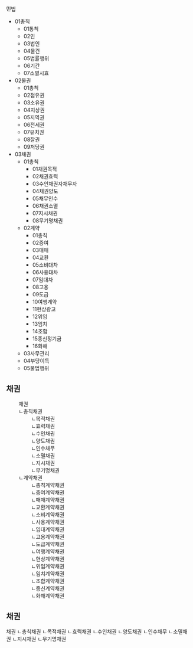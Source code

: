 
##
민법  
- 01총칙  
  - 01통칙
  - 02인
  - 03법인
  - 04물건
  - 05법률행위
  - 06기간
  - 07소멸시효
- 02물권  
  - 01총칙  
  - 02점유권
  - 03소유권
  - 04지상권
  - 05지역권
  - 06전세권
  - 07유치권
  - 08잘권
  - 09저당권
- 03채권  
  - 01총칙  
    - 01채권목적
    - 02채권효력
    - 03수인채권자채무자
    - 04채권양도
    - 05채무인수
    - 06채권소멸
    - 07지시채권
    - 08무기명채권
  - 02계약
    - 01총칙
    - 02증여  
    - 03매매  
    - 04교환  
    - 05소비대차  
    - 06사용대차  
    - 07임대차  
    - 08고용  
    - 09도급  
    - 10여행계약  
    - 11현상광고  
    - 12위임  
    - 13임치  
    - 14조합  
    - 15종신정기금  
    - 16화해  
  - 03사무관리
  - 04부당이득
  - 05불법행위 

  
  
## 채권
<pre>
    채권
    ㄴ총칙채권
        ㄴ목적채권
        ㄴ효력채권
        ㄴ수인채권
        ㄴ양도채권
        ㄴ인수채무
        ㄴ소멸채권
        ㄴ지시채권
        ㄴ무기명채권
    ㄴ계약채권
        ㄴ총칙계약채권
        ㄴ증여계약채권
        ㄴ매매계약채권
        ㄴ교환계약채권
        ㄴ소비계약채권
        ㄴ사용계약채권
        ㄴ임대계약채권
        ㄴ고용계약채권
        ㄴ도급계약채권
        ㄴ여행계약채권
        ㄴ현상계약채권
        ㄴ위임계약채권
        ㄴ임치계약채권
        ㄴ조합계약채권
        ㄴ종신계약채권
        ㄴ화해계약채권
</pre>


## 채권
채권
ㄴ총칙채권
    ㄴ목적채권
    ㄴ효력채권
    ㄴ수인채권
    ㄴ양도채권
    ㄴ인수채무
    ㄴ소멸채권
    ㄴ지시채권
    ㄴ무기명채권

